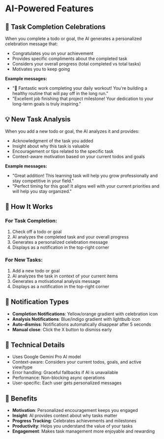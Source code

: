 # AI-Powered Features

## 🎉 Task Completion Celebrations

When you complete a todo or goal, the AI generates a personalized celebration message that:

- Congratulates you on your achievement
- Provides specific compliments about the completed task
- Considers your overall progress (total completed vs total tasks)
- Motivates you to keep going

**Example messages:**

- "🎉 Fantastic work completing your daily workout! You're building a healthy routine that will pay off in the long run."
- "Excellent job finishing that project milestone! Your dedication to your long-term goals is truly inspiring."

## 💡 New Task Analysis

When you add a new todo or goal, the AI analyzes it and provides:

- Acknowledgment of the task you added
- Insight about why this task is valuable
- Encouragement or tips related to the specific task
- Context-aware motivation based on your current todos and goals

**Example messages:**

- "Great addition! This learning task will help you grow professionally and stay competitive in your field."
- "Perfect timing for this goal! It aligns well with your current priorities and will help you stay organized."

## 🎯 How It Works

### For Task Completion:

1. Check off a todo or goal
2. AI analyzes the completed task and your overall progress
3. Generates a personalized celebration message
4. Displays as a notification in the top-right corner

### For New Tasks:

1. Add a new todo or goal
2. AI analyzes the task in context of your current items
3. Generates a motivational analysis message
4. Displays as a notification in the top-right corner

## 🎨 Notification Types

- **Completion Notifications**: Yellow/orange gradient with celebration icon
- **Analysis Notifications**: Blue/indigo gradient with lightbulb icon
- **Auto-dismiss**: Notifications automatically disappear after 5 seconds
- **Manual close**: Click the X button to dismiss early

## 🔧 Technical Details

- Uses Google Gemini Pro AI model
- Context-aware: Considers your current todos, goals, and active view/type
- Error handling: Graceful fallbacks if AI is unavailable
- Performance: Non-blocking async operations
- User-specific: Each user gets personalized messages

## 🚀 Benefits

- **Motivation**: Personalized encouragement keeps you engaged
- **Insight**: AI provides context about why tasks matter
- **Progress Tracking**: Celebrates achievements and milestones
- **Productivity**: Helps you understand the value of your tasks
- **Engagement**: Makes task management more enjoyable and rewarding
